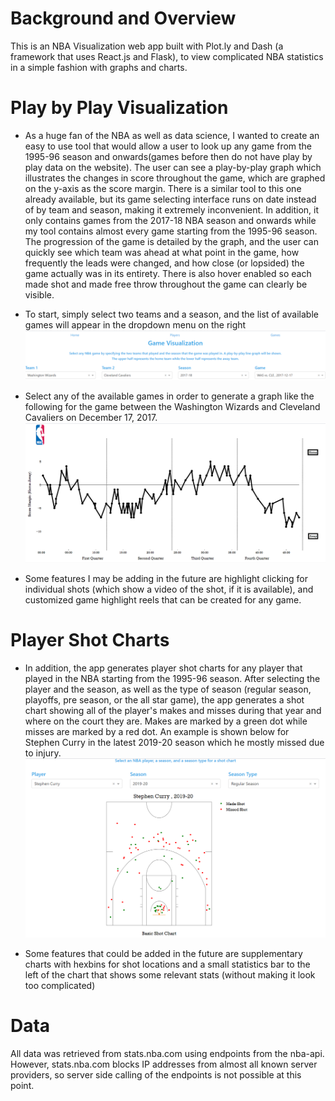 # Background and Overview
This is an NBA Visualization web app built with Plot.ly and Dash (a framework that uses React.js and Flask), to view complicated NBA statistics in a simple fashion with graphs and charts.  

# Play by Play Visualization
* As a huge fan of the NBA as well as data science, I wanted to create an easy to use tool that would allow a user to look up any game from the 1995-96 season and onwards(games before then do not have play by play data on the website). The user can see a play-by-play graph which illustrates the changes in score throughout the game, which are graphed on the y-axis as the score margin. There is a similar tool to this one already available, but its game selecting interface runs on date instead of by team and season, making it extremely inconvenient. In addition, it only contains games from the 2017-18 NBA season and onwards while my tool contains almost every game starting from the 1995-96 season. The progression of the game is detailed by the graph, and the user can quickly see which team was ahead at what point in the game, how frequently the leads were changed, and how close (or lopsided) the game actually was in its entirety. There is also hover enabled so each made shot and made free throw throughout the game can clearly be visible.

* To start, simply select two teams and a season, and the list of available games will appear in the dropdown menu on the right
![playbyplayexample](https://github.com/Suhas-Venkatesan/NBAStatVisualization/blob/master/screenshots/NBAappScreenshot1.PNG)

* Select any of the available games in order to generate a graph like the following for the game between the Washington Wizards and Cleveland Cavaliers on December 17, 2017. 
![playbyplayexample](https://github.com/Suhas-Venkatesan/NBAStatVisualization/blob/master/screenshots/NBAAppScreenshot2.PNG)

* Some features I may be adding in the future are highlight clicking for individual shots (which show a video of the shot, if it is available), and customized game highlight reels that can be created for any game. 

# Player Shot Charts

* In addition, the app generates player shot charts for any player that played in the NBA starting from the 1995-96 season. After selecting the player and the season, as well as the type of season (regular season, playoffs, pre season, or the all star game), the app generates a shot chart showing all of the player's makes and misses during that year and where on the court they are. Makes are marked by a green dot while misses are marked by a red dot. An example is shown below for Stephen Curry in the latest 2019-20 season which he mostly missed due to injury. 
![playbyplayexample](https://github.com/Suhas-Venkatesan/NBAStatVisualization/blob/master/screenshots/nbaappscreenshot3.PNG)

* Some features that could be added in the future are supplementary charts with hexbins for shot locations and a small statistics bar to the left of the chart that shows some relevant stats (without making it look too complicated)


# Data
All data was retrieved from stats.nba.com using endpoints from the nba-api. However, stats.nba.com blocks IP addresses from almost all known server providers, so server side calling of the endpoints is not possible at this point.

